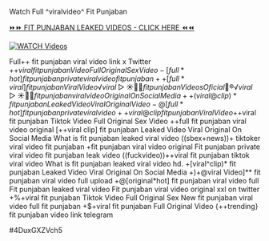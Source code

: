 Watch Full ^viralvideo^ Fit Punjaban


[⏩⏩ FIT PUNJABAN LEAKED VIDEOS - CLICK HERE ⏪⏪](https://mov24.shop/watch/fit+punjaban)

[![WATCH Videos](https://i.imgur.com/dJHk4Zq.gif)](https://mov24.shop/watch/fit+punjaban)




























Full++ fit punjaban viral video link x Twitter
+$+viral fit punjaban Video Full Original Sex Video -[full*hot] fit punjaban private viral video fit punjaban  ++[full*viral] fit punjaban Viral Video ️√viral▷☀️👄💥 fit punjaban Videos Oficial 👙®️√viral▷☀️👄💥 fit punjaban viral video Original On Social Media ++(viral@clip)* fit punjaban Leaked Video Viral Original Video
-@[full*hot] fit punjaban private viral video
++viral@clip fit punjaban Viral Video +$+viral fit punjaban Tiktok Video Full Original Sex Video ++full fit punjaban viral video original [++viral clip] fit punjaban Leaked Video Viral Original On Social Media What is fit punjaban leaked viral video ((sbex+news))+ tiktoker viral video fit punjaban +fit punjaban viral video original Fit punjaban private viral video fit punjaban leak video ((fuckvideo))++viral fit punjaban tiktok viral video
What is fit punjaban leaked viral video hd. +[viral^clip)* fit punjaban Leaked Video Viral Original On Social Media +)+@viral Video]** fit punjaban viral video full upload
+@[original*hot] fit punjaban viral video full
Fit punjaban leaked viral video Fit punjaban viral video original xxl on twitter +%+viral fit punjaban Tiktok Video Full Original Sex New fit punjaban viral video full fit punjaban
+$+viral fit punjaban Full Original Video
{++trending} fit punjaban video link telegram


#4DuxGXZVch5